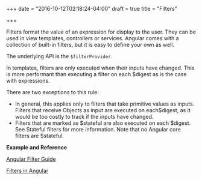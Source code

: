 +++
date = "2016-10-12T02:18:24-04:00"
draft = true
title = "Filters"

+++

Filters format the value of an expression for display to the user. They can be used in view templates, controllers or services. Angular comes with a collection of built-in filters, but it is easy to define your own as well.

The underlying API is the `$filterProvider`.

In templates, filters are only executed when their inputs have changed. This is more performant than executing a filter on each $digest as is the case with expressions.

There are two exceptions to this rule:

   * In general, this applies only to filters that take primitive values as inputs. Filters that receive Objects as input are executed on each$digest, as it would be too costly to track if the inputs have changed.
   * Filters that are marked as $stateful are also executed on each $digest. See Stateful filters for more information. Note that no Angular core filters are $stateful.

<b>Example and Reference</b>

[Angular Filter Guide](https://docs.angularjs.org/guide/filter)

[Filters in Angular](http://www.w3schools.com/angular/angular_filters.asp)
